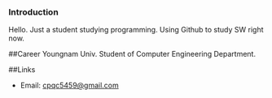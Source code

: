 ### Introduction
Hello. Just a student studying programming. Using Github to study SW right now.

##Career
Youngnam Univ. Student of Computer Engineering Department.

##Links
- Email: cpqc5459@gmail.com

<!--
**AC-AncientCode/AC-AncientCode** is a ✨ _special_ ✨ repository because its `README.md` (this file) appears on your GitHub profile.

Here are some ideas to get you started:

- 🔭 I’m currently working on ...
- 🌱 I’m currently learning ...
- 👯 I’m looking to collaborate on ...
- 🤔 I’m looking for help with ...
- 💬 Ask me about ...
- 📫 How to reach me: ...
- 😄 Pronouns: ...
- ⚡ Fun fact: ...
-->
